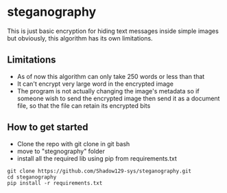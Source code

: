 # steganography
This is just basic encryption for hiding text messages inside simple images but obviously, this algorithm has its own limitations. 

## Limitations
* As of now this algorithm can only take 250 words or less than that
* It can't encrypt very large word in the encrypted image
* The program is not actually changing the image's metadata so if someone wish to send the encrypted image then send it as a document file, so that the file can retain its encrypted bits

## How to get started
* Clone the repo with git clone in git bash
* move to "stegnography" folder
* install all the required lib using pip from requirements.txt
```gitbash
git clone https://github.com/Shadow129-sys/steganography.git
cd steganography
pip install -r requirements.txt
```
